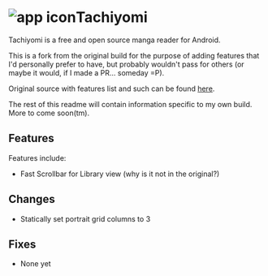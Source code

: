 # ![app icon](./.github/readme-images/app-icon.png)Tachiyomi
Tachiyomi is a free and open source manga reader for Android.

This is a fork from the original build for the purpose of adding features that I'd personally prefer to have, but probably wouldn't pass for others (or maybe it would, if I made a PR... someday =P).

Original source with features list and such can be found [here](https://github.com/inorichi/tachiyomi/releases).

The rest of this readme will contain information specific to my own build. More to come soon(tm).

## Features

Features include:
* Fast Scrollbar for Library view (why is it not in the original?)

## Changes

* Statically set portrait grid columns to 3

## Fixes

* None yet